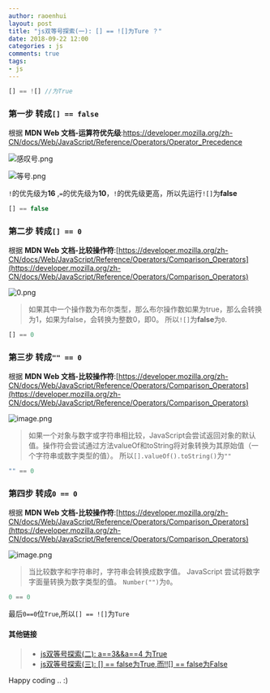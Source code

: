 ```yaml
---
author: raoenhui
layout: post
title: "js双等号探索(一): [] == ![]为Ture ？"
date: 2018-09-22 12:00
categories : js
comments: true
tags:
- js
---
```


```javascript
[] == ![] //为True
```


###  第一步 转成`[] == false`

根据 **MDN Web 文档-运算符优先级**:[https://developer.mozilla.org/zh-CN/docs/Web/JavaScript/Reference/Operators/Operator_Precedence
](https://developer.mozilla.org/zh-CN/docs/Web/JavaScript/Reference/Operators/Operator_Precedence)

![感叹号.png](https://upload-images.jianshu.io/upload_images/9902136-e79e6e4918062b3c.png?imageMogr2/auto-orient/strip%7CimageView2/2/w/1240)

![等号.png](https://upload-images.jianshu.io/upload_images/9902136-48f91d66e4a6a15d.png?imageMogr2/auto-orient/strip%7CimageView2/2/w/1240)

`!`的优先级为**16** ,`=`的优先级为**10**，`!`的优先级更高，所以先运行`![]`为**false**
```javascript
[] == false
```

### 第二步 转成`[] == 0`


根据 **MDN Web 文档-比较操作符**:[https://developer.mozilla.org/zh-CN/docs/Web/JavaScript/Reference/Operators/Comparison_Operators](https://developer.mozilla.org/zh-CN/docs/Web/JavaScript/Reference/Operators/Comparison_Operators)

![0.png](https://upload-images.jianshu.io/upload_images/9902136-9095106c1abdb3d7.png?imageMogr2/auto-orient/strip%7CimageView2/2/w/1240)

> 如果其中一个操作数为布尔类型，那么布尔操作数如果为true，那么会转换为1，如果为false，会转换为整数0，即0。
所以`![]`为**false**为`0`.

```javascript
[] == 0
```

### 第三步 转成`"" == 0`

根据 **MDN Web 文档-比较操作符**:[https://developer.mozilla.org/zh-CN/docs/Web/JavaScript/Reference/Operators/Comparison_Operators](https://developer.mozilla.org/zh-CN/docs/Web/JavaScript/Reference/Operators/Comparison_Operators)

![image.png](https://upload-images.jianshu.io/upload_images/9902136-65d3e3b5e9664afb.png?imageMogr2/auto-orient/strip%7CimageView2/2/w/1240)

> 如果一个对象与数字或字符串相比较，JavaScript会尝试返回对象的默认值。操作符会尝试通过方法valueOf和toString将对象转换为其原始值（一个字符串或数字类型的值）。
所以`[].valueOf().toString()`为`""`

```javascript
"" == 0
```

### 第四步 转成`0 == 0`
根据 **MDN Web 文档-比较操作符**:[https://developer.mozilla.org/zh-CN/docs/Web/JavaScript/Reference/Operators/Comparison_Operators](https://developer.mozilla.org/zh-CN/docs/Web/JavaScript/Reference/Operators/Comparison_Operators)

![image.png](https://upload-images.jianshu.io/upload_images/9902136-c98955d2dd379de9.png?imageMogr2/auto-orient/strip%7CimageView2/2/w/1240)

> 当比较数字和字符串时，字符串会转换成数字值。 JavaScript 尝试将数字字面量转换为数字类型的值。
`Number("")`为`0`。

```javascript
0 == 0
```

最后`0==0`位`True`,所以`[] == ![]`为`Ture`

#### 其他链接

> * [js双等号探索(二): a==3&&a==4 为True](https://raoenhui.github.io/js/2018/09/23/compare2/)
> * [js双等号探索(三): [] == false为True,而!![] == false为False](https://raoenhui.github.io/js/2018/09/28/compare3/)


Happy coding .. :)
